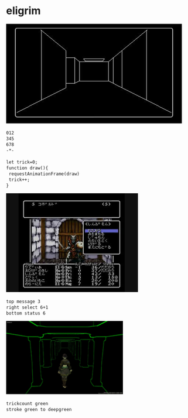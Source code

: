 # eligrim
![x](img1.jpg)
```
012
345
678
-*-

let trick=0;
function draw(){
 requestAnimationFrame(draw)
 trick++;
}
```
![y](img2.jpg)
```
top message 3
right select 6+1
bottom status 6
```
<img src="img3.jpg" height="200px">     



```
trickcount green
stroke green to deepgreen
```
